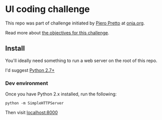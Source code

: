 # UI coding challenge

This repo was part of challenge initiated by [Piero Pretto](https://github.com/pieroapretto) at [onja.org](https://onja.org).

Read more about [the objectives for this challenge](./objectives.md).

## Install

You'll ideally need something to run a web server on the root of this repo.

I'd suggest [Python 2.7+](https://www.python.org/downloads/)

### Dev environment

Once you have Python 2.x installed, run the following:

```
python -m SimpleHTTPServer
```

Then visit [localhost:8000](https://localhost:8000)